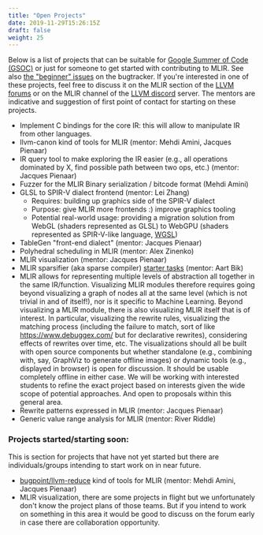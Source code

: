 ```yaml
---
title: "Open Projects"
date: 2019-11-29T15:26:15Z
draft: false
weight: 25
---
```


Below is a list of projects that can be suitable for [Google Summer of Code
(GSOC)](https://summerofcode.withgoogle.com/) or just for someone to get started
with contributing to MLIR. See also [the "beginner" issues](https://github.com/llvm/llvm-project/issues?q=is%3Aopen+label%3Amlir%3Allvm+label%3Abeginner)
on the bugtracker.
If you're interested in one of these projects, feel free to discuss it on
the MLIR section of the [LLVM forums](https://llvm.discourse.group/c/mlir/31)
or on the MLIR channel of the [LLVM discord](https://discord.gg/xS7Z362)
server. The mentors are indicative and suggestion of first point of contact for
starting on these projects.

* Implement C bindings for the core IR: this will allow to manipulate IR from other languages.
* llvm-canon kind of tools for MLIR (mentor: Mehdi Amini, Jacques Pienaar)
* IR query tool to make exploring the IR easier (e.g., all operations dominated
  by X, find possible path between two ops, etc.) (mentor: Jacques Pienaar)
* Fuzzer for the MLIR Binary serialization / bitcode format (Mehdi Amini)
* GLSL to SPIR-V dialect frontend (mentor: Lei Zhang)
  * Requires: building up graphics side of the SPIR-V dialect
  * Purpose: give MLIR more frontends :) improve graphics tooling
  * Potential real-world usage: providing a migration solution from WebGL
  (shaders represented as GLSL) to WebGPU (shaders represented as SPIR-V-like language, [WGSL](https://gpuweb.github.io/gpuweb/wgsl.html))
* TableGen "front-end dialect" (mentor: Jacques Pienaar)
* Polyhedral scheduling in MLIR (mentor: Alex Zinenko)
* MLIR visualization (mentor: Jacques Pienaar)
* MLIR sparsifier (aka sparse compiler) [starter tasks](https://github.com/llvm/llvm-project/labels/mlir%3Asparse) (mentor: Aart Bik)
* MLIR allows for representing multiple levels of abstraction all together in the same IR/function. Visualizing MLIR modules therefore requires going beyond visualizing a graph of nodes all at the same level (which is not trivial in and of itself!), nor is it specific to Machine Learning. Beyond visualizing a MLIR module, there is also visualizing MLIR itself that is of interest. In particular, visualizing the rewrite rules, visualizing the matching process (including the failure to match, sort of like https://www.debuggex.com/ but for declarative rewrites), considering effects of rewrites over time, etc. The visualizations should all be built with open source components but whether standalone (e.g., combining with, say, GraphViz to generate offline images) or dynamic tools (e.g., displayed in browser) is open for discussion. It should be usable completely offline in either case. We will be working with interested students to refine the exact project based on interests given the wide scope of potential approaches. And open to proposals within this general area.
* Rewrite patterns expressed in MLIR (mentor: Jacques Pienaar)
* Generic value range analysis for MLIR (mentor: River Riddle)

### Projects started/starting soon:

This is section for projects that have not yet started but there are
individuals/groups intending to start work on in near future.

* [bugpoint/llvm-reduce](https://llvm.org/docs/BugpointRedesign.html) kind
  of tools for MLIR (mentor: Mehdi Amini, Jacques Pienaar)
* MLIR visualization, there are some projects in flight but we unfortunately
  don't know the project plans of those teams. But if you intend to work on
  something in this area it would be good to discuss on the forum early
  in case there are collaboration opportunity.

